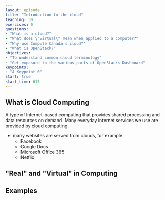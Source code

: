 ```yaml
---
layout: episode
title: "Introduction to the cloud"
teaching: 30
exercises: 0
questions:
- "What is a cloud?"
- "What does \"virtual\" mean when applied to a computer?"
- "Why use Compute Canada's cloud?"
- "What is OpenStack?"
objectives:
- "To understand common cloud terminology"
- "Get exposure to the various parts of OpenStacks Dashboard"
keypoints:
- "A Keypoint 0"
start: true
start_time: 615
---
```


## What is Cloud Computing
A type of Internet-based computing that provides shared processing and data resources on demand. Many everyday internet services we use are provided by cloud computing.
* many websites are served from clouds, for example
  * Facebook
  * Google Docs
  * Microsoft Office 365
  * Netflix




## "Real" and "Virtual" in Computing

## Examples


